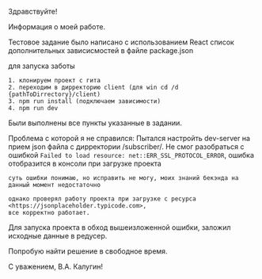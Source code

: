 Здравствуйте!

Информация о моей работе.

Тестовое задание было написано с использованием React
список дополнительных зависисмостей в файле package.json

для запуска заботы

    1. клонируем проект с гита
    2. переходим в дирректорию client (для win cd /d  {pathToDirrectory}/client) 
    3. npm run install (подключаем зависимости)
    4. npm run dev
    
Были выполнены все пункты указанные в задании.

Проблема с которой я не справился:
    Пытался настройть dev-server на прием json файла с дирректории /subscriber/<msisdn>.
    Не смог разобраться с ошибкой ```Failed to load resource: net::ERR_SSL_PROTOCOL_ERROR```,
    ошибка отобразится в консоли при загрузке проекта
    
    суть ошибки понимаю, но исправить не могу, моих знаний бекэнда на данный момент недостаточно
    
    однако проверял работу проекта при загрузке с ресурса <https://jsonplaceholder.typicode.com>,
    все корректно работает.
    
Для запуска проекта в обход вышеизложенной ошибки, заложил исходные данные в редусер.

Попробую найти решение в свободное время.


С уважением, В.А. Калугин!
